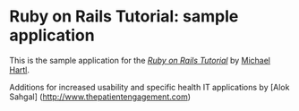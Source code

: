 # Ruby on Rails Tutorial: sample application

This is the sample application for
the [*Ruby on Rails Tutorial*](http://railstutorial.org/)
by [Michael Hartl](http://michaelhartl.com/).

Additions for increased usability and specific health IT applications 
by [Alok Sahgal] (http://www.thepatientengagement.com)
